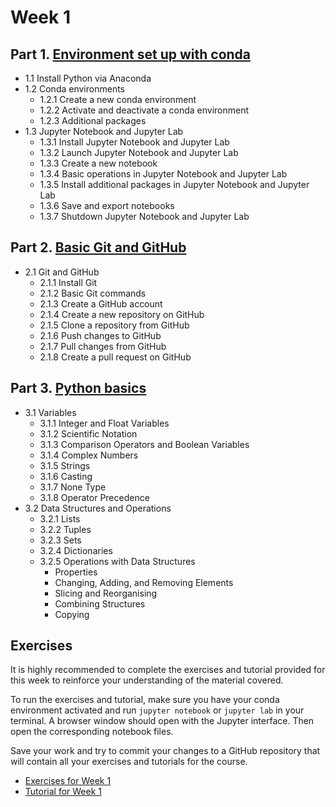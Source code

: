 # Week 1

## Part 1. [Environment set up with conda](01_01_setting_env.ipynb)
- 1.1 Install Python via Anaconda
- 1.2 Conda environments
    - 1.2.1 Create a new conda environment
    - 1.2.2 Activate and deactivate a conda environment
    - 1.2.3 Additional packages
- 1.3 Jupyter Notebook and Jupyter Lab
    - 1.3.1 Install Jupyter Notebook and Jupyter Lab
    - 1.3.2 Launch Jupyter Notebook and Jupyter Lab
    - 1.3.3 Create a new notebook
    - 1.3.4 Basic operations in Jupyter Notebook and Jupyter Lab
    - 1.3.5 Install additional packages in Jupyter Notebook and Jupyter Lab
    - 1.3.6 Save and export notebooks
    - 1.3.7 Shutdown Jupyter Notebook and Jupyter Lab

## Part 2. [Basic Git and GitHub](01_02_git_github.ipynb)
- 2.1 Git and GitHub
    - 2.1.1 Install Git
    - 2.1.2 Basic Git commands
    - 2.1.3 Create a GitHub account
    - 2.1.4 Create a new repository on GitHub
    - 2.1.5 Clone a repository from GitHub
    - 2.1.6 Push changes to GitHub
    - 2.1.7 Pull changes from GitHub
    - 2.1.8 Create a pull request on GitHub   

## Part 3. [Python basics](01_03_python_basics.ipynb)
- 3.1 Variables
    - 3.1.1 Integer and Float Variables
    - 3.1.2 Scientific Notation
    - 3.1.3 Comparison Operators and Boolean Variables
    - 3.1.4 Complex Numbers
    - 3.1.5 Strings
    - 3.1.6 Casting
    - 3.1.7 None Type
    - 3.1.8 Operator Precedence
- 3.2 Data Structures and Operations
    - 3.2.1 Lists
    - 3.2.2 Tuples
    - 3.2.3 Sets
    - 3.2.4 Dictionaries
    - 3.2.5 Operations with Data Structures 
        - Properties
        - Changing, Adding, and Removing Elements
        - Slicing and Reorganising
        - Combining Structures
        - Copying

## Exercises
It is highly recommended to complete the exercises and tutorial provided for this week to reinforce your understanding of the material covered.

To run the exercises and tutorial, make sure you have your conda environment activated and run `jupyter notebook` or `jupyter lab` in your terminal. A browser window should open with the Jupyter interface. Then open the corresponding notebook files. 

Save your work and try to commit your changes to a GitHub repository that will contain all your exercises and tutorials for the course.

- [Exercises for Week 1](exercises/week1-ex1.ipynb)
- [Tutorial for Week 1](exercises/week1-tut1.ipynb)
  
